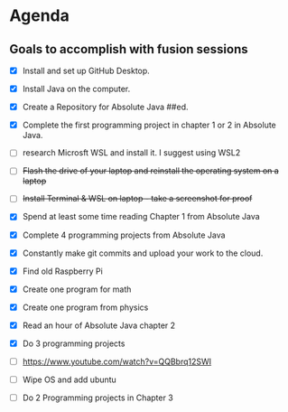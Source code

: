 # Agenda

## Goals to accomplish with fusion sessions

- [x] Install and set up GitHub Desktop.
- [x] Install Java on the computer.
- [x] Create a Repository for Absolute Java ##ed.
- [x] Complete the first programming project in chapter 1 or 2 in Absolute Java.
- [ ] research Microsft WSL and install it. I suggest using WSL2
      
- [ ] ~~Flash the drive of your laptop and reinstall the operating system on a laptop~~
- [ ] ~~Install Terminal & WSL on laptop - take a screenshot for proof~~
- [x] Spend at least some time reading Chapter 1 from Absolute Java
- [x] Complete 4 programming projects from Absolute Java
- [x] Constantly make git commits and upload your work to the cloud.

- [x] Find old Raspberry Pi
      
- [x] Create one program for math
- [x] Create one program from physics
- [x] Read an hour of Absolute Java chapter 2

- [x] Do 3 programming projects 

- [ ] https://www.youtube.com/watch?v=QQBbrq12SWI
- [ ] Wipe OS and add ubuntu
- [ ] Do 2 Programming projects in Chapter 3


